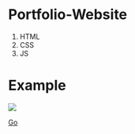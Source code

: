 # Portfolio-Website
1. HTML
2. CSS
3. JS

# Example
![](https://cdn.discordapp.com/attachments/628921476552065053/941641049359663154/unknown.png)

[Go](https://h3x-t.github.io/Portfolio-Website/)
